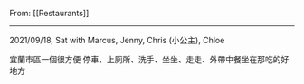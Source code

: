 From: [[Restaurants]]

---

2021/09/18, Sat with Marcus, Jenny, Chris (小公主), Chloe

宜蘭市區一個很方便 停車、上廁所、洗手、坐坐、走走、外帶中餐坐在那吃的好地方

